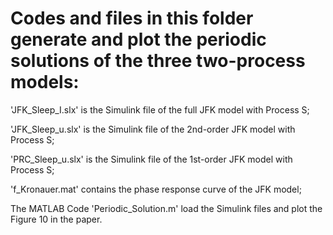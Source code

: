 # Codes and files in this folder generate and plot the periodic solutions of the three two-process models:

'JFK_Sleep_I.slx' is the Simulink file of the full JFK model with Process S;

'JFK_Sleep_u.slx' is the Simulink file of the 2nd-order JFK model with Process S;

'PRC_Sleep_u.slx' is the Simulink file of the 1st-order JFK model with Process S;

'f_Kronauer.mat' contains the phase response curve of the JFK model;

The MATLAB Code 'Periodic_Solution.m' load the Simulink files and plot the Figure 10 in the paper.
